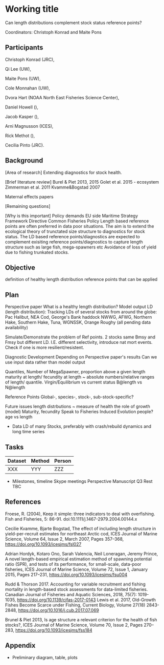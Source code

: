 # Working title
Can length distributions complement stock status reference points?

Coordinators: Christoph Konrad and Maite Pons

## Participants

Christoph Konrad (JRC),

Qi Lee (UW),

Maite Pons (UW),

Cole Monnahan (UW),

Dvora Hart (NOAA North East Fisheries Science Center),

Daniel Howell (),

Jacob Kasper (),

Arni Magnusson (ICES),

Rick Methot (),

Cecilia Pinto (JRC). 

## Background

[Area of research]
Extending diagnostics for stock health.

[Brief literature review]
Burel & Piet 2013, 2015
Golet et al. 2015 - ecosystem
Zimmerman et al. 2011 
Kvamme&Bogstad 2007

Maternal effects papers

[Remaining questions]

[Why is this important]
Policy demands EU side
 Maritime Strategy Framework Directive
 Common Fisheries Policy
Length based reference points are often preferred in data poor situations.
The aim is to extend the ecological theory of trunctated size structure to diagnostics for stock status. The LD based reference points/diagnostics are expected to complement exisiting reference points/diagnostics to capture length structure such as large fish, mega-spawners etc
Avoidance of loss of yield due to fishing trunkated stocks.


## Objective
definition of healthy length distribution
reference points that can be applied

## Plan
Perspective paper
  What is a healthy length distribution?
       Model output LD (length distribution):
            Tracking LDs of several stocks from around the globe:
                        Pac Halibut, NEA Cod, George's Bank haddock
                        NWWG, AFWG, Northern Hake, Southern Hake,
                        Tuna, WGNSSK, Orange Roughy 
                        (all pending data availability)


  Simulate/Demonstrate the problem of Ref points.
      2 stocks same Bmsy and Fmsy but different LD. I.E. different selectivity, introduce nat mort events. Check if one is more resilient/resistent.


                
Diagnostic Development
  Depending on Perspective paper's results
  Can we use input data rather than model output

  Quantiles, Number of MegaSpawner, proportion above a given length                    maturity at length/ fecundity at length ~ absolute numbers/relative            ranges of length/ quantile.
  Virgin/Equilibrium vs current status
  B@length vs N@length

Reference Points
  Global-, species-, stock-, sub-stock-specific?
            
Future issues
  length distrbutions ~ measure of health
  the role of growth (model) 
  Maturity, fecundity
  Speak to Fisheries Induced Evolution people?
  age vs length

* Data
  LD of many Stocks, preferably with crash/rebuild dynamics and long time series 


## Tasks

Dataset | Method | Person
------- | ------ | ------
XXX     | YYY    | ZZZ

* Milestones, timeline
  Skype meetings
  Perspective Manuscript Q3
  Rest TBC
## References
Froese, R. (2004), Keep it simple: three indicators to deal with overfishing. Fish and Fisheries, 5: 86-91. doi:10.1111/j.1467-2979.2004.00144.x

Cecilie Kvamme, Bjarte Bogstad, The effect of including length structure in yield-per-recruit estimates for northeast Arctic cod, ICES Journal of Marine Science, Volume 64, Issue 2, March 2007, Pages 357–368, https://doi.org/10.1093/icesjms/fsl027

Adrian Hordyk, Kotaro Ono, Sarah Valencia, Neil Loneragan, Jeremy Prince, A novel length-based empirical estimation method of spawning potential ratio (SPR), and tests of its performance, for small-scale, data-poor fisheries, ICES Journal of Marine Science, Volume 72, Issue 1, January 2015, Pages 217–231, https://doi.org/10.1093/icesjms/fsu004

Rudd & Thorson 2017. Accounting for variable recruitment and fishing mortality in length-based stock assessments for data-limited fisheries. Canadian Journal of Fisheries and Aquatic Sciences, 2018, 75(7): 1019-1035, https://doi.org/10.1139/cjfas-2017-0143
Lewis et al. 2017, Old-Growth Fishes Become Scarce under Fishing, Current Biology, Volume 27(18) 2843-2848, https://doi.org/10.1016/j.cub.2017.07.069

Brunel & Piet 2013, Is age structure a relevant criterion for the health of fish stocks?, ICES Journal of Marine Science, Volume 70, Issue 2, Pages 270–283, https://doi.org/10.1093/icesjms/fss184

## Appendix

* Preliminary diagram, table, plots

